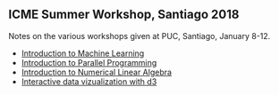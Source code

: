 ## ICME Summer Workshop, Santiago 2018

Notes on the various workshops given at PUC, Santiago, January 8-12.

- [Introduction to Machine Learning](Machine%20Learning/MachineLearning.html)
- [Introduction to Parallel Programming](Parallel%20Programming/ParallelProgramming.html)
- [Introduction to Numerical Linear Algebra](Intro%20to%20Linear%20Alg/LinearAlg.html)
- [Interactive data vizualization with d3](d3class/index.html)
